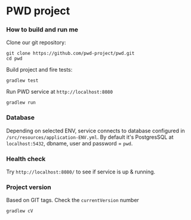 # PWD project

### How to build and run me

Clone our git repository:

```
git clone https://github.com/pwd-project/pwd.git
cd pwd
```

Build project and fire tests:

```
gradlew test
```

Run PWD service at `http://localhost:8080`

```
gradlew run
```

### Database
Depending on selected ENV, service connects to database configured in `/src/resources/application-ENV.yml`.
By default it's PostgresSQL at `localhost:5432`, dbname, user and password = `pwd`. 


### Health check

Try `http://localhost:8080/` to see if service is up & running.

### Project version
Based on GIT tags. 
Check the `currentVersion` number

```
gradlew cV
```
